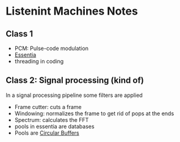 # Listenint Machines Notes

## Class 1
* PCM: Pulse-code modulation
* [Essentia](https://essentia.upf.edu/documentation/documentation.html)
* threading in coding

## Class 2: Signal processing (kind of)
In a signal processing pipeline some filters are applied
* Frame cutter: cuts a frame
* Windowing: normalizes the frame to get rid of pops at the ends
* Spectrum: calculates the FFT
* pools in essentia are databases
* Pools are [Circular Buffers](https://en.wikipedia.org/wiki/Circular_buffer)
